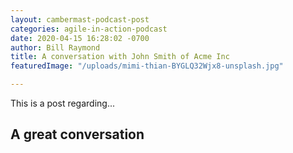 ```yaml
---
layout: cambermast-podcast-post
categories: agile-in-action-podcast
date: 2020-04-15 16:28:02 -0700
author: Bill Raymond
title: A conversation with John Smith of Acme Inc
featuredImage: "/uploads/mimi-thian-BYGLQ32Wjx8-unsplash.jpg"

---
```

This is a post regarding...

## A great conversation